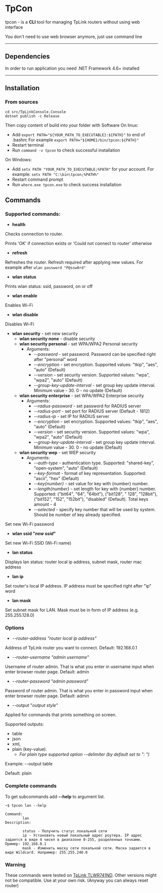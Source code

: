# TpCon

tpcon - is a **CLI** tool for managing TpLink routers without using web interface

You don't need to use web browser anymore, just use command line

<hr>

## Dependencies

In order to run application you need .NET Framework 4.6+ installed

<hr>

## Installation

### From sources

```
cd src/TpLinkConsole.Console
dotnet publish -c Release
```
Then copy content of build into your folder with Software
On linux:
- Add `export PATH="${YOUR_PATH_TO_EXECUTABLE}:${PATH}"` to end of .bashrc
  For example `export PATH="${HOME}/bin/tpcon:${PATH}"`
- Restart terminal
- Run `command -v tpcon` to check successful installation

On Windows:

- Add `setx PATH "YOUR_PATH_TO_EXECUTABLE;%PATH"` for your account. For example: `setx PATH "C:\bin\tpcon;%PATH%"`
- Restart command prompt
- Run `where.exe tpcon.exe` to check success installation

## Commands

### Supported commands:

- **health**

Checks connection to router.

Prints 'OK' if connection exists or 'Could not connect to router' otherwise

- **refresh**

Refreshes the router. 
Refresh required after applying new values. 
For example after ```wlan password "P@ssw0rd"```

- **wlan status**

Prints wlan status: ssid, password, on or off

- **wlan enable**

Enables Wi-Fi 

- **wlan disable**

Disables Wi-Fi

- **wlan security** - set new security
  - **wlan security none** - disable security
  - **wlan security personal** - set WPA/WPA2 Personal security
    - Arguments:
      - *--password* - set password. Password can be specified right after "personal" word
      - *--encryption* - set encryption. Supported values: "tkip", "aes", "auto" (Default)
      - *--version* - set security version. Supported values: "wpa", "wpa2", "auto" (Default)
      - *--group-key-update-interval* - set group key update interval. Minimum value - 30. 0 - no update (Default)
  - **wlan security enterprise** - set WPA/WPA2 Enterprise security
    - Arguments:
      - *--radius-password* - set password for RADIUS server
      - *--radius-port* - set port for RADIUS server (Default - 1812)
      - *--radius-ip* - set IP for RADIUS server
      - *--encryption* - set encryption. Supported values: "tkip", "aes", "auto" (Default)
      - *--version* - set security version. Supported values: "wpa", "wpa2", "auto" (Default)
      - *--group-key-update-interval* - set group key update interval. Minimum value - 30. 0 - no update (Default)
  - **wlan security wep** - set WEP security
    - Arguments:
      - *--auth-type* - authentication type. Supported: "shared-key", "open-system", "auto" (Default)
      - *--key-format* - format of key representation. Supported: "ascii", "hex" (Default)
      - *--key{number}* - set value for key with {number} number.
      - *--length{number}* - set length for key with {number} number. Supported: ("bit64", "64", "64bit"), ("bit128", "
        128", "128bit"), ("bit152", "152", "152bit"), "disabled" (Default).
        Total keys amount - 4
      - *--selected* - specify key number that will be used by system. Should be number of key already specified.

Set new Wi-Fi password

- **wlan ssid "*new ssid*"**

Set new Wi-Fi SSID (Wi-Fi name)

- **lan status**

Displays lan status: router local ip address, subnet mask, router mac address

- **lan ip**

Set router's local IP address. IP address must be specified right after "ip" word

- **lan mask**

Set subnet mask for LAN. Mask must be in form of IP address (e.g. 255.255.128.0)

### Options

- *--router-address "*router local ip address*"*

Address of TpLink router you want to connect.
Default: 192.168.0.1

- *--router-username "*admin username*"*

Username of router admin.
That is what you enter in username input when enter browser router page.
Default: admin

- *--router-password "*admin password*"*

Password of router admin.
That is what you enter in password input when enter browser router page.
Default: admin

- --output "*output style*"

Applied for commands that prints something on screen.

Supported outputs:

- table
- json
- xml,
- plain (key-value).
  - *For plain type supported option --delimiter (by default set to ": ")*

Example: --output table

Default: plain

### Complete commands

To get subcommands add **--help** to argument list.

```shell
~$ tpcon lan --help

Command:
        lan
Description:

        status - Получить статус локальной сети
        ip - Установить новый локальный адрес роутера. IP адрес задается в виде 4 чисел в диапазоне 0-255, разделенных точками. Пример: 192.168.0.1
        mask - Изменить маску сети локальной сети. Маска задается в виде Wildcard. Например: 255.255.240.0
```

### Warning

These commands were tested on [TpLink TLWR741ND](https://www.tp-link.com/ru/home-networking/wifi-router/tl-wr741nd/).
Other versions might not be compatible.
Use at your own risk. (Anyway you can always reset router)
